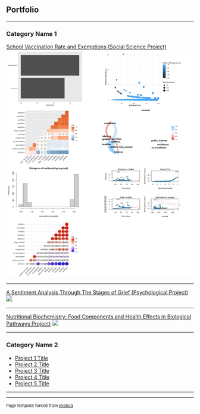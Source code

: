 ## Portfolio

---

### Category Name 1 

[School Vaccination Rate and Exemptions (Social Science Project)](/sample_page)
<img src="images/School_Vaccination_Rate_and_Exemptions_merged_image.jpg?raw=true"/>

---
[A Sentiment Analysis Through The Stages of Grief (Psychological Project)](/pdf/sample_presentation.pdf)
<img src="images/dummy_thumbnail.jpg?raw=true"/>

---
[ Nutritional Biochemistry: Food Components and Health Effects in Biological Pathways Project)](http://example.com/)
<img src="images/dummy_thumbnail.jpg?raw=true"/>

---

### Category Name 2

- [Project 1 Title](http://example.com/)
- [Project 2 Title](http://example.com/)
- [Project 3 Title](http://example.com/)
- [Project 4 Title](http://example.com/)
- [Project 5 Title](http://example.com/)

---




---
<p style="font-size:11px">Page template forked from <a href="https://github.com/evanca/quick-portfolio">evanca</a></p>
<!-- Remove above link if you don't want to attibute -->
